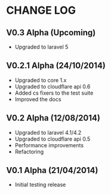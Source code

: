 CHANGE LOG
==========


## V0.3 Alpha (Upcoming)

* Upgraded to laravel 5


## V0.2.1 Alpha (24/10/2014)

* Upgraded to core 1.x
* Upgraded to cloudflare api 0.6
* Added cs fixers to the test suite
* Improved the docs


## V0.2 Alpha (12/08/2014)

* Upgraded to laravel 4.1/4.2
* Upgraded to cloudflare api 0.5
* Performance improvements
* Refactoring


## V0.1 Alpha (21/04/2014)

* Initial testing release
